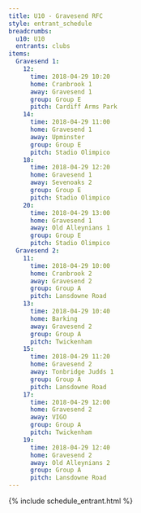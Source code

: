 ```yaml
---
title: U10 - Gravesend RFC
style: entrant_schedule
breadcrumbs:
  u10: U10
  entrants: clubs
items:
  Gravesend 1:
    12:
      time: 2018-04-29 10:20
      home: Cranbrook 1
      away: Gravesend 1
      group: Group E
      pitch: Cardiff Arms Park
    14:
      time: 2018-04-29 11:00
      home: Gravesend 1
      away: Upminster
      group: Group E
      pitch: Stadio Olimpico
    18:
      time: 2018-04-29 12:20
      home: Gravesend 1
      away: Sevenoaks 2
      group: Group E
      pitch: Stadio Olimpico
    20:
      time: 2018-04-29 13:00
      home: Gravesend 1
      away: Old Alleynians 1
      group: Group E
      pitch: Stadio Olimpico
  Gravesend 2:
    11:
      time: 2018-04-29 10:00
      home: Cranbrook 2
      away: Gravesend 2
      group: Group A
      pitch: Lansdowne Road
    13:
      time: 2018-04-29 10:40
      home: Barking
      away: Gravesend 2
      group: Group A
      pitch: Twickenham
    15:
      time: 2018-04-29 11:20
      home: Gravesend 2
      away: Tonbridge Judds 1
      group: Group A
      pitch: Lansdowne Road
    17:
      time: 2018-04-29 12:00
      home: Gravesend 2
      away: VIGO
      group: Group A
      pitch: Twickenham
    19:
      time: 2018-04-29 12:40
      home: Gravesend 2
      away: Old Alleynians 2
      group: Group A
      pitch: Lansdowne Road
---
```


{% include schedule_entrant.html %}
